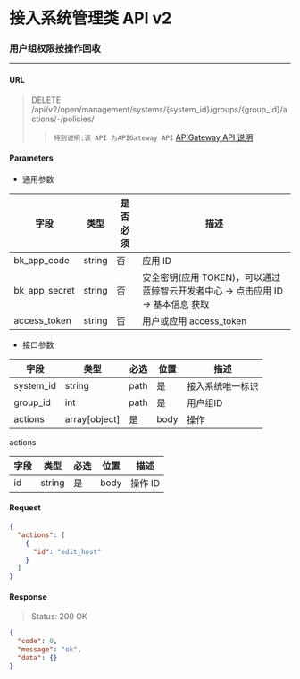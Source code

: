 # 接入系统管理类 API v2
### 用户组权限按操作回收
-------

#### URL

> DELETE /api/v2/open/management/systems/{system_id}/groups/{group_id}/actions/-/policies/
> > `特别说明:该 API 为APIGateway API` [APIGateway API 说明](../01-Overview/01-BackendAPIvsESBAPI.md)


#### Parameters

* 通用参数

| 字段 |  类型 |是否必须  | 描述  |
|--------|--------|--------|--------|
|bk_app_code|string|否|应用 ID|
|bk_app_secret|string|否|安全密钥(应用 TOKEN)，可以通过 蓝鲸智云开发者中心 -> 点击应用 ID -> 基本信息 获取|
|access_token|string|否|用户或应用 access_token|

* 接口参数

| 字段      |  类型      | 必选   | 位置 |描述      |
|-----------|------------|--------|------------|------------|
| system_id | string | path | 是 | 接入系统唯一标识 |
| group_id | int | path | 是 | 用户组ID |
| actions |  array[object]   | 是   | body | 操作 |

actions

| 字段      |  类型      | 必选   |  位置 | 描述      |
|-----------|------------|--------|------------|------------|
| id    |  string  | 是   | body | 操作 ID |


#### Request
```json
{
  "actions": [
    {
      "id": "edit_host"
    }
  ]
}
```

#### Response

> Status: 200 OK

```json
{
  "code": 0,
  "message": "ok",
  "data": {}
}
```
